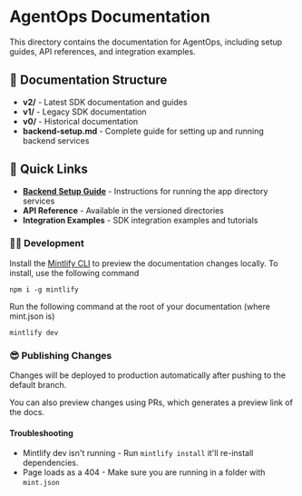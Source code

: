 # AgentOps Documentation

This directory contains the documentation for AgentOps, including setup guides, API references, and integration examples.

## 📖 Documentation Structure

- **v2/** - Latest SDK documentation and guides
- **v1/** - Legacy SDK documentation  
- **v0/** - Historical documentation
- **backend-setup.md** - Complete guide for setting up and running backend services

## 🚀 Quick Links

- **[Backend Setup Guide](backend-setup.md)** - Instructions for running the app directory services
- **API Reference** - Available in the versioned directories
- **Integration Examples** - SDK integration examples and tutorials

### 👩‍💻 Development

Install the [Mintlify CLI](https://www.npmjs.com/package/mintlify) to preview the documentation changes locally. To install, use the following command

```
npm i -g mintlify
```

Run the following command at the root of your documentation (where mint.json is)

```
mintlify dev
```

### 😎 Publishing Changes

Changes will be deployed to production automatically after pushing to the default branch.

You can also preview changes using PRs, which generates a preview link of the docs.

#### Troubleshooting

- Mintlify dev isn't running - Run `mintlify install` it'll re-install dependencies.
- Page loads as a 404 - Make sure you are running in a folder with `mint.json`
